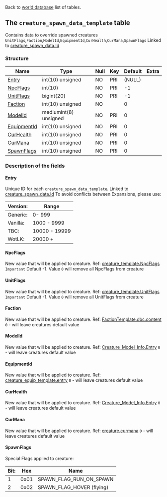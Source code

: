 Back to [world database](https://github.com/cmangos/issues/wiki/mangosdb_struct) list of tables.

## The `creature_spawn_data_template` table

Contains data to override spawned creatures `UnitFlags`,`Faction`,`ModelId`,`EquipmentId`,`CurHealth`,`CurMana`,`SpawnFlags`
Linked to [creature_spawn_data.Id](creature_spawn_data)

### Structure

| Name                                                    | Type                  | Null | Key | Default | Extra |
| ------------------------------------------------------- | --------------------- | ---- | --- | ------- | ----- |
| [Entry](creature_spawn_data_template#Entry)             | int(10) unsigned      | NO   | PRI | (NULL)  |       |
| [NpcFlags](creature_spawn_data_template#NpcFlags)       | int(10)               | NO   | PRI | -1      |       |
| [UnitFlags](creature_spawn_data_template#UnitFlags)     | bigint(20)            | NO   | PRI | -1      |       |
| [Faction](creature_spawn_data_template#Faction)         | int(10) unsigned      | NO   |     | 0       |       |
| [ModelId](creature_spawn_data_template#ModelId)         | mediumint(8) unsigned | NO   | PRI | 0       |       |
| [EquipmentId](creature_spawn_data_template#EquipmentId) | int(10) unsigned      | NO   | PRI | 0       |       |
| [CurHealth](creature_spawn_data_template#CurHealth)     | int(10) unsigned      | NO   | PRI | 0       |       |
| [CurMana](creature_spawn_data_template#CurMana)         | int(10) unsigned      | NO   | PRI | 0       |       |
| [SpawnFlags](creature_spawn_data_template#SpawnFlags)   | int(10) unsigned      | NO   | PRI | 0       |       |

### Description of the fields

#### Entry

Unique ID for each `creature_spawn_data_template`. Linked to [creature_spawn_data.Id](creature_spawn_data#Id)
To avoid conflicts between Expansions, please use:

| Version:             | Range         |
| ---------------------|---------------|
| Generic:             | 0- 999        |
| Vanilla:             | 1000 - 9999   |
| TBC:                 | 10000 - 19999 |
| WotLK:               | 20000 +       |

#### NpcFlags

New value that will be applied to creature. Ref: [creature_template.NpcFlags](creature_template#NpcFlags)
`Important` Default -1. Value `0` will remove all NpcFlags from creature

#### UnitFlags

New value that will be applied to creature. Ref: [creature_template.UnitFlags](creature_template#UnitFlags)
`Important` Default -1. Value `0` will remove all UnitFlags from creature
 
#### Faction

New value that will be applied to creature. Ref: [FactionTemplate.dbc.content](FactionTemplate.dbc#content)
`0` - will leave creatures default value

#### ModelId

New value that will be applied to creature. Ref: [Creature_Model_Info.Entry](Creature_Model_Info#Entry)
`0` - will leave creatures default value

#### EquipmentId

New value that will be applied to creature. Ref: [creature_equip_template.entry](creature_equip_template#entry)
`0` - will leave creatures default value

#### CurHealth

New value that will be applied to creature. Ref: [Creature_Model_Info.Entry](Creature_Model_Info#Entry)
`0` - will leave creatures default value

#### CurMana

New value that will be applied to creature. Ref: [creature.curmana](creature#curmana)
`0` - will leave creatures default value

#### SpawnFlags

Special Flags applied to creature:

| Bit: |Hex  | Name                       |
| -----|-----|----------------------------|
| 1    |0x01 |SPAWN_FLAG_RUN_ON_SPAWN     |
| 2    |0x02 |SPAWN_FLAG_HOVER (flying)   |
